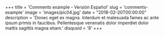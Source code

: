 +++
title = 'Comments example - Versión Español'
slug = 'comments-example'
image = 'images/pic04.jpg'
date = "2018-02-20T00:00:00"
description = 'Donec eget ex magna. Interdum et malesuada fames ac ante ipsum primis in faucibus. Pellentesque venenatis dolor imperdiet dolor mattis sagittis magna etiam.'
disqusid = '9'
+++

